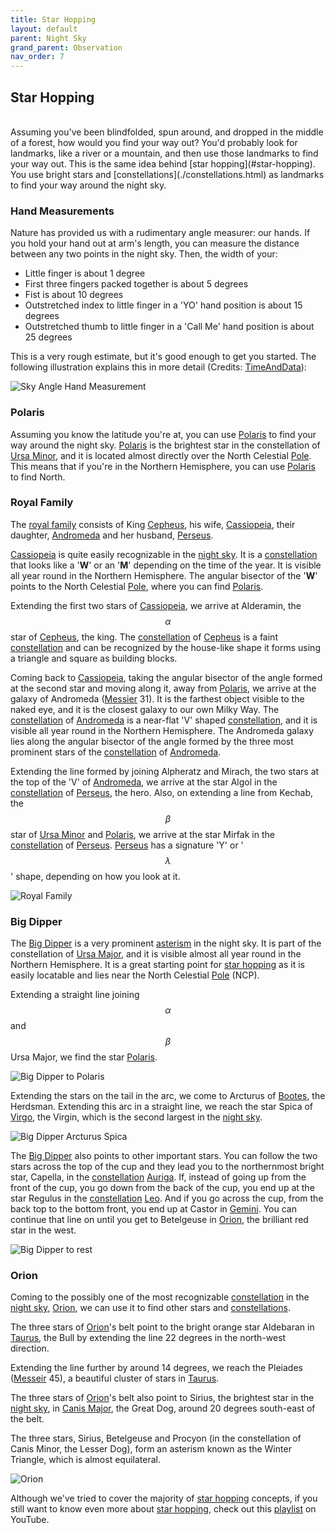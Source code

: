 ```yaml
---
title: Star Hopping
layout: default
parent: Night Sky
grand_parent: Observation
nav_order: 7
---
```


## Star Hopping

<br />
Assuming you've been blindfolded, spun around, and dropped in the middle of a forest, how would you find your way out? You'd probably look for landmarks, like a river or a mountain, and then use those landmarks to find your way out. This is the same idea behind [star hopping](#star-hopping). You use bright stars and [constellations](./constellations.html) as landmarks to find your way around the night sky.

### Hand Measurements

Nature has provided us with a rudimentary angle measurer: our hands. If you hold your hand out at arm's length, you can measure the distance between any two points in the night sky. Then, the width of your:

- Little finger is about 1 degree
- First three fingers packed together is about 5 degrees
- Fist is about 10 degrees
- Outstretched index to little finger in a 'YO' hand position is about 15 degrees
- Outstretched thumb to little finger in a 'Call Me' hand position is about 25 degrees

This is a very rough estimate, but it's good enough to get you started. The following illustration explains this in more detail (Credits: [TimeAndData](https://www.timeanddate.com/)):

![Sky Angle Hand Measurement](../../assets/images/observation/night%20sky/star%20hopping/hand%20measurement.png)

### Polaris

Assuming you know the latitude you're at, you can use [Polaris](#polaris) to find your way around the night sky. [Polaris](#polaris) is the brightest star in the constellation of [Ursa Minor](./constellations.html#ursa-minor), and it is located almost directly over the North Celestial [Pole](../celestial%20sphere/equatorial.html#poles). This means that if you're in the Northern Hemisphere, you can use [Polaris](#polaris) to find North.

### Royal Family

The [royal family](#royal-family) consists of King [Cepheus](./constellations.md#cepheus), his wife, [Cassiopeia](./constellations.md#cassiopeia), their daughter, [Andromeda](./constellations.md#andromeda) and her husband, [Perseus](./constellations.md#perseus).

[Cassiopeia](./constellations.html#cassiopeia) is quite easily recognizable in the [night sky](../night%20sky/). It is a [constellation](./constellations.html) that looks like a '**W**' or an '**M**' depending on the time of the year. It is visible all year round in the Northern Hemisphere. The angular bisector of the '**W**' points to the North Celestial [Pole](../celestial%20sphere/equatorial.html#poles), where you can find [Polaris](#polaris).

Extending the first two stars of [Cassiopeia](./constellations.html#cassiopeia), we arrive at Alderamin, the $$\alpha$$ star of [Cepheus](./constellations.html#cepheus), the king. The [constellation](./constellations.html) of [Cepheus](./constellations.html#cepheus) is a faint [constellation](./constellations.html) and can be recognized by the house-like shape it forms using a triangle and square as building blocks.

Coming back to [Cassiopeia](./constellations.html#cassiopeia), taking the angular bisector of the angle formed at the second star and moving along it, away from [Polaris](#polaris), we arrive at the galaxy of Andromeda ([Messier](./deep%20sky%20objects.html#messier-objects) 31). It is the farthest object visible to the naked eye, and it is the closest galaxy to our own Milky Way. The [constellation](./constellations.html) of [Andromeda](./constellations.html#andromeda) is a near-flat 'V' shaped [constellation](./constellations.html), and it is visible all year round in the Northern Hemisphere. The Andromeda galaxy lies along the angular bisector of the angle formed by the three most prominent stars of the [constellation](./constellations.html) of [Andromeda](./constellations.html#andromeda).

Extending the line formed by joining Alpheratz and Mirach, the two stars at the top of the 'V' of [Andromeda](./constellations.html#andromeda), we arrive at the star Algol in the [constellation](./constellations.html) of [Perseus](./constellations.html#perseus), the hero. Also, on extending a line from Kechab, the $$\beta$$ star of [Ursa Minor](./constellations.html#ursa-minor) and [Polaris](#polaris), we arrive at the star Mirfak in the [constellation](./constellations.html) of [Perseus](./constellations.html#perseus). [Perseus](./constellations.html#perseus) has a signature 'Y' or '$$\lambda$$' shape, depending on how you look at it.

![Royal Family](../../assets/images/observation/night%20sky/star%20hopping/royal%20family.png)

### Big Dipper

The [Big Dipper](#big-dipper) is a very prominent [asterism](./constellations.html#asterisms) in the night sky. It is part of the constellation of [Ursa Major](./constellations.html#ursa-major), and it is visible almost all year round in the Northern Hemisphere. It is a great starting point for [star hopping](#star-hopping) as it is easily locatable and lies near the North Celestial [Pole](../celestial%20sphere/equatorial.html#poles) (NCP).

Extending a straight line joining $$\alpha$$ and $$\beta$$ Ursa Major, we find the star [Polaris](#polaris).

![Big Dipper to Polaris](../../assets/images/observation/night%20sky/star%20hopping/big%20dipper%20to%20polaris.png)

Extending the stars on the tail in the arc, we come to Arcturus of [Bootes](./constellations.html#bootes), the Herdsman. Extending this arc in a straight line, we reach the star Spica of [Virgo](./constellations.html#virgo), the Virgin, which is the second largest in the [night sky](../night%20sky/).

![Big Dipper Arcturus Spica](../../assets/images/observation/night%20sky/star%20hopping/big%20dipper%20arcturus%20spica.png)

The [Big Dipper](#big-dipper) also points to other important stars. You can follow the two stars across the top of the cup and they lead you to the northernmost bright star, Capella, in the [constellation](./constellations.html) [Auriga](./constellations.html#auriga). If, instead of going up from the front of the cup, you go down from the back of the cup, you end up at the star Regulus in the [constellation](./constellations.html) [Leo](./constellations.html#leo). And if you go across the cup, from the back top to the bottom front, you end up at Castor in [Gemini](./constellations.html#gemini). You can continue that line on until you get to Betelgeuse in [Orion](./constellations.html#orion), the brilliant red star in the west.

![Big Dipper to rest](../../assets/images/observation/night%20sky/star%20hopping/big%20dipper%20to%20rest.png)

### Orion

Coming to the possibly one of the most recognizable [constellation](./constellations.html) in the [night sky](../night%20sky/), [Orion](./constellations.html#orion), we can use it to find other stars and [constellations](./constellations.html).

The three stars of [Orion](#orion)'s belt point to the bright orange star Aldebaran in [Taurus](./constellations.html#taurus), the Bull by extending the line 22 degrees in the north-west direction.

Extending the line further by around 14 degrees, we reach the Pleiades ([Messeir](./deep%20sky%20objects.html#messier-objects) 45), a beautiful cluster of stars in [Taurus](./constellations.html#taurus).

The three stars of [Orion](#orion)'s belt also point to Sirius, the brightest star in the [night sky](../night%20sky/), in [Canis Major](./constellations.html#canis-major), the Great Dog, around 20 degrees south-east of the belt.

The three stars, Sirius, Betelgeuse and Procyon (in the constellation of Canis Minor, the Lesser Dog), form an asterism known as the Winter Triangle, which is almost equilateral.

![Orion](../../assets/images/observation/night%20sky/star%20hopping/orion.png)

Although we've tried to cover the majority of [star hopping](#star-hopping) concepts, if you still want to know even more about [star hopping](#star-hopping), check out this [playlist](https://www.youtube.com/playlist?list=PLN3BUNsrLypdzE30-ku_aIYtEYVFo4dBq) on YouTube.
